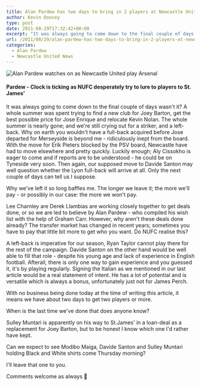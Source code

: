 ```yaml
---
title: Alan Pardew has two days to bring in 2 players at Newcastle United
author: Kevin Doocey
type: post
date: 2011-08-29T17:32:42+00:00
excerpt: "It was always going to come down to the final couple of days wasn't it? A whole summer was spent trying to find a new club for Joey Barton, get the best possible price.."
url: /2011/08/29/alan-pardew-has-two-days-to-bring-in-2-players-at-newcastle-united/
categories:
  - Alan Pardew
  - Newcastle United News
---
```


![Alan Pardew watches on as Newcastle United play Arsenal](https://www.tynetime.com/wp-content/uploads/2011/08/Alan-Pardew-NUFC-2011.jpg "Alan-Pardew-NUFC-2011")

#### Pardew - Clock is ticking as NUFC desperately try to lure to players to St. James'

It was always going to come down to the final couple of days wasn't it? A whole summer was spent trying to find a new club for Joey Barton, get the best possible price for Jose Enrique and relocate Kevin Nolan. The whole summer is nearly gone; and we're still crying out for a striker, and a left-back. Why on earth you wouldn't have a full-back acquired before Jose departed for Merseyside is beyond  me - ridiculously inept from the board. With the move for Erik Pieters blocked by the PSV board, Newcastle have had to move elsewhere and pretty quickly. Luckily enough; Aly Cissokho is eager to come and if reports are to be understood - he could be on Tyneside very soon. Then again, our supposed move to Davide Santon may well question whether the Lyon full-back will arrive at all. Only the next couple of days can tell us I suppose.

Why we've left it so long baffles me. The longer we leave it; the more we'll pay - or possibly in our case: the more we won't pay.

Lee Charnley are Derek Llambias are working closely together to get deals done, or so we are led to believe by Alan Pardew - who compiled his wish list with the help of Graham Carr. However, why aren't these deals done already? The transfer market has changed in recent years; sometimes you have to pay that little bit more to get who you want. Do NUFC realise this?

A left-back is imperative for our season, Ryan Taylor cannot play there for the rest of the campaign. Davide Santon on the other hand would be well able to fill that role - despite his young age and lack of experience in English football. Afterall, there is only one way to gain experience and you guessed it, it's by playing regularly. Signing the Italian as we mentioned in our last article would be a real statement of intent. He has a lot of potential and is versatile which is always a bonus, unfortunately just not for James Perch.

With no business being done today at the time of writing this article, it means we have about two days to get two players or more.

When is the last time we've done that does anyone know?

Sulley Muntari is apparently on his way to St.James' in a loan-deal as a replacement for Joey Barton, but to be honest I know which one I'd rather have kept.

Can we expect to see Modibo Maiga, Davide Santon and Sulley Muntari holding Black and White shirts come Thursday morning?

I'll leave that one to you.

Comments welcome as always 🙂
